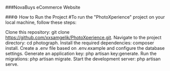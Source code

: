 ###NovaBuys eCommerce Website

###⚙️ How to Run the Project
#To run the "PhotoXperience" project on your local machine, follow these steps:

Clone this repository: git clone https://github.com/xxsamgelik/PhotoXperience.git.
Navigate to the project directory: cd photograph.
Install the required dependencies: composer install.
Create a .env file based on .env.example and configure the database settings.
Generate an application key: php artisan key:generate.
Run the migrations: php artisan migrate.
Start the development server: php artisan serve.
